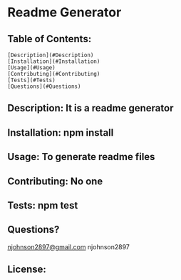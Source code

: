 # Readme Generator 

  ## Table of Contents:
    [Description](#Description)
    [Installation](#Installation)
    [Usage](#Usage)
    [Contributing](#Contributing)
    [Tests](#Tests)
    [Questions](#Questions)

  ## Description: It is a readme generator

  ## Installation: npm install

  ## Usage: To generate readme files

  ## Contributing: No one

  ## Tests: npm test

  ## Questions?
  njohnson2897@gmail.com
  njohnson2897

  ## License:

